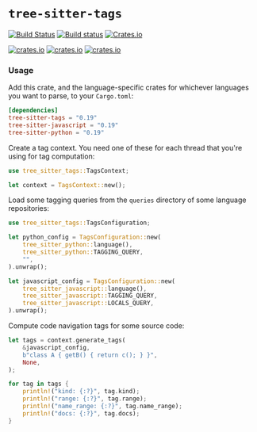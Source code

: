 # `tree-sitter-tags`

[![Build Status](https://github.com/tree-sitter/tree-sitter/workflows/CI/badge.svg)](https://github.com/tree-sitter/tree-sitter/actions)
[![Build status](https://ci.appveyor.com/api/projects/status/vtmbd6i92e97l55w/branch/master?svg=true)](https://ci.appveyor.com/project/maxbrunsfeld/tree-sitter/branch/master)
[![Crates.io](https://img.shields.io/crates/v/tree-sitter-tags.svg)](https://crates.io/crates/tree-sitter-tags)

[![crates.io](https://img.shields.io/crates/d/tree-sitter-tags.svg)](https://crates.io/crates/tree-sitter-tags)
[![crates.io](https://img.shields.io/crates/dr/tree-sitter-tags.svg)](https://crates.io/crates/tree-sitter-tags)
[![crates.io](https://img.shields.io/crates/dv/tree-sitter-tags.svg)](https://crates.io/crates/tree-sitter-tags)


### Usage

Add this crate, and the language-specific crates for whichever languages you want to parse, to your `Cargo.toml`:

```toml
[dependencies]
tree-sitter-tags = "0.19"
tree-sitter-javascript = "0.19"
tree-sitter-python = "0.19"
```

Create a tag context. You need one of these for each thread that you're using for tag computation:

```rust
use tree_sitter_tags::TagsContext;

let context = TagsContext::new();
```

Load some tagging queries from the `queries` directory of some language repositories:

```rust
use tree_sitter_tags::TagsConfiguration;

let python_config = TagsConfiguration::new(
    tree_sitter_python::language(),
    tree_sitter_python::TAGGING_QUERY,
    "",
).unwrap();

let javascript_config = TagsConfiguration::new(
    tree_sitter_javascript::language(),
    tree_sitter_javascript::TAGGING_QUERY,
    tree_sitter_javascript::LOCALS_QUERY,
).unwrap();
```

Compute code navigation tags for some source code:

```rust
let tags = context.generate_tags(
    &javascript_config,
    b"class A { getB() { return c(); } }",
    None,
);

for tag in tags {
    println!("kind: {:?}", tag.kind);
    println!("range: {:?}", tag.range);
    println!("name_range: {:?}", tag.name_range);
    println!("docs: {:?}", tag.docs);
}
```
